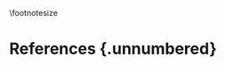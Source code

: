 
\footnotesize

<!-- 
Do not edit this page.

References are automatically generated from the BibTex file (References.bib)

...which you should create using your reference manager.
-->

# References {.unnumbered}
